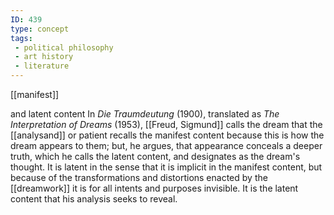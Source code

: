 ```yaml
---
ID: 439
type: concept
tags: 
 - political philosophy
 - art history
 - literature
---
```


[[manifest]]

 and latent content
In *Die Traumdeutung* (1900), translated as *The Interpretation of
Dreams* (1953), [[Freud, Sigmund]] calls the dream that
the [[analysand]] or patient
recalls the manifest content because this is how the dream appears to
them; but, he argues, that appearance conceals a deeper truth, which he
calls the latent content, and designates as the dream's thought. It is
latent in the sense that it is implicit in the manifest content, but
because of the transformations and distortions enacted by the
[[dreamwork]] it is for all
intents and purposes invisible. It is the latent content that his
analysis seeks to reveal.
